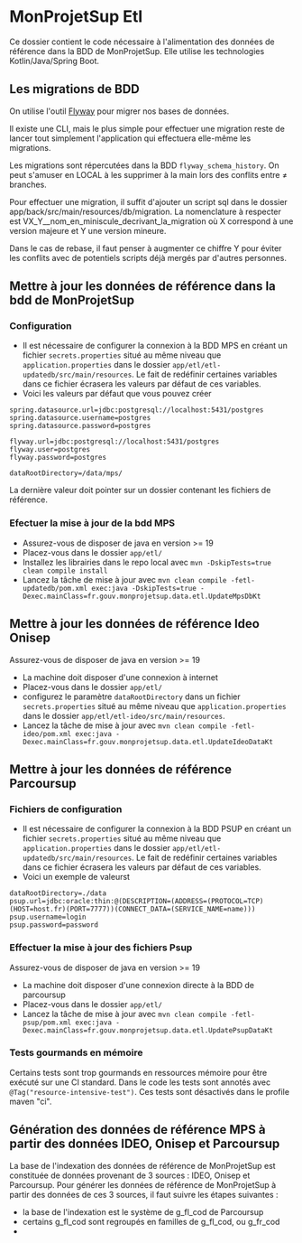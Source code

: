 # MonProjetSup Etl
Ce dossier contient le code nécessaire à l'alimentation des données de référence dans la BDD de MonProjetSup. 
Elle utilise les technologies Kotlin/Java/Spring Boot.

## Les migrations de BDD

On utilise l'outil [Flyway](https://documentation.red-gate.com/flyway) pour migrer nos bases de données.

Il existe une CLI, mais le plus simple pour effectuer une migration reste de lancer tout simplement l'application qui effectuera elle-même les migrations.

Les migrations sont répercutées dans la BDD `flyway_schema_history`. On peut s'amuser en LOCAL à les supprimer à la main lors des conflits entre ≠ branches.

Pour effectuer une migration, il suffit d'ajouter un script sql dans le dossier app/back/src/main/resources/db/migration.
La nomenclature à respecter est VX_Y__nom_en_miniscule_decrivant_la_migration où X correspond à une version majeure et Y une version mineure.

Dans le cas de rebase, il faut penser à augmenter ce chiffre Y pour éviter les conflits avec de potentiels scripts déjà mergés par d'autres personnes.  

## Mettre à jour les données de référence dans la bdd de MonProjetSup

### Configuration
- Il est nécessaire de configurer la connexion à la BDD MPS en créant un fichier `secrets.properties` situé au même niveau que `application.properties` dans le dossier `app/etl/etl-updatedb/src/main/resources`. Le fait de redéfinir certaines variables dans ce fichier écrasera les valeurs par défaut de ces variables.
- Voici les valeurs par défaut que vous pouvez créer
```
spring.datasource.url=jdbc:postgresql://localhost:5431/postgres
spring.datasource.username=postgres
spring.datasource.password=postgres

flyway.url=jdbc:postgresql://localhost:5431/postgres
flyway.user=postgres
flyway.password=postgres

dataRootDirectory=/data/mps/
```
La dernière valeur doit pointer sur un dossier contenant les fichiers de référence.

### Efectuer la mise à jour de la bdd MPS
- Assurez-vous de disposer de java en version >= 19
- Placez-vous dans le dossier `app/etl/`
- Installez les librairies dans le repo local avec ```mvn -DskipTests=true clean compile install```
- Lancez la tâche de mise à jour avec ```mvn clean compile -fetl-updatedb/pom.xml exec:java -DskipTests=true -Dexec.mainClass=fr.gouv.monprojetsup.data.etl.UpdateMpsDbKt```

## Mettre à jour les données de référence Ideo Onisep

Assurez-vous de disposer de java en version >= 19
- La machine doit disposer d'une connexion à internet
- Placez-vous dans le dossier `app/etl/`
- configurez le paramètre `dataRootDirectory` dans un fichier `secrets.properties` situé au même niveau que `application.properties` dans le dossier `app/etl/etl-ideo/src/main/resources`.
- Lancez la tâche de mise à jour avec ```mvn clean compile -fetl-ideo/pom.xml exec:java -Dexec.mainClass=fr.gouv.monprojetsup.data.etl.UpdateIdeoDataKt```

## Mettre à jour les données de référence Parcoursup

### Fichiers de configuration
- Il est nécessaire de configurer la connexion à la BDD PSUP en créant un fichier `secrets.properties` situé au même niveau que `application.properties` dans le dossier `app/etl/etl-updatedb/src/main/resources`. Le fait de redéfinir certaines variables dans ce fichier écrasera les valeurs par défaut de ces variables.
- Voici un exemple de valeurst
```
dataRootDirectory=./data
psup.url=jdbc:oracle:thin:@(DESCRIPTION=(ADDRESS=(PROTOCOL=TCP)(HOST=host.fr)(PORT=7777))(CONNECT_DATA=(SERVICE_NAME=name)))
psup.username=login
psup.password=password
```
### Effectuer la mise à jour des fichiers Psup
Assurez-vous de disposer de java en version >= 19
- La machine doit disposer d'une connexion directe à la BDD de parcoursup 
- Placez-vous dans le dossier `app/etl/`
- Lancez la tâche de mise à jour avec ```mvn clean compile -fetl-psup/pom.xml exec:java -Dexec.mainClass=fr.gouv.monprojetsup.data.etl.UpdatePsupDataKt```

### Tests gourmands en mémoire
Certains tests sont trop gourmands en ressources mémoire pour être exécuté sur une CI standard.
Dans le code les tests sont annotés avec `@Tag("resource-intensive-test")`.
Ces tests sont désactivés dans le profile maven "ci".

## Génération des données de référence MPS à partir des données IDEO, Onisep et Parcoursup

La base de l'indexation des données de référence de MonProjetSup est constituée de données provenant de 3 sources : IDEO, Onisep et Parcoursup.
Pour générer les données de référence de MonProjetSup à partir des données de ces 3 sources, il faut suivre les étapes suivantes :
- la base de l'indexation est le système de g_fl_cod de Parcoursup
- certains g_fl_cod sont regroupés en familles de g_fl_cod, ou g_fr_cod
- 
